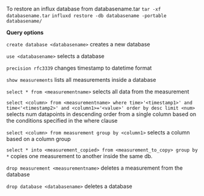 To restore an influx database from databasename.tar
`tar -xf databasename.tar`
`influxd restore -db databasename -portable databasename/`


**Query options**

`create database <databasename>` creates a new database

`use <databasename>` selects a database

`precision rfc3339` changes timestamp to datetime format 

`show measurements` lists all measurements inside a database

`select * from <measurementname>` selects all data from the measurement

`select <column> from <measurementname> where time>'<timestamp1>' and time<'<timestamp2>' and <column1>='<value>' order by desc limit <num>` selects num datapoints in descending order from a single column based on the conditions specified in the where clause

`select <column> from measurement group by <column1>` selects a column based on a column group 

`select * into <measurement_copied> from <measurement_to_copy> group by *` copies one measurement to another inside the same db.

`drop measurement <measurementname>` deletes a measurement from the database

`drop database <databasename>` deletes a database